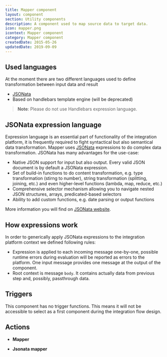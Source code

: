 ```yaml
---
title: Mapper component
layout: component
section: Utility components
description: A component used to map source data to target data.
icon: mapper.png
icontext: Mapper component
category: Mapper component
createdDate: 2015-05-26
updatedDate: 2019-09-09
---
```


## Used languages

At the moment there are two different languages used to define transformation between input data and result
- [JSONata](http://jsonata.org)
- Based on handlebars template engine (will be deprecated)
> **Note**: Please do not use Handlebars expression language.


## JSONata expression language

Expression language is an essential part of functionality of the integration platform, it is frequently required to fight
syntactical but also semantical data transformation. Mapper uses [JSONata](http://jsonata.org) expressions to do
complex data transformation. JSONata has many advantages for the use-case:

 - Native JSON support for input but also output. Every valid JSON document is by default a JSONata expression.
 - Set of build-in functions to do content transformation, e.g. type transformation (stirng to number), string transformation
 (splitting, joining, etc.) and even higher-level functions (lambda, map, reduce, etc.)
 - Comprehensive selector mechanism allowing you to navigate nested JSON structures, arrays, predicated-based selectors
 - Ability to add custom functions, e.g. date parsing or output functions

More information you will find on [JSONata website](http://jsonata.org).

## How expressions work

In order to generically apply JSONata expressions to the integration platform context we defined following rules:
- Expression is applied to each incoming message one-by-one, possible runtime errors during evaluation will be reported as
errors to the platform. One input message provides one message at the output of the component.
- Root context is message ``body``. It contains actually data from previous step and, possibly, passthrough data.

## Triggers

This component has no trigger functions. This means it will not be accessible to
select as a first component during the integration flow design.

## Actions

  * **Mapper**
  
  * **Jsonata mapper**
